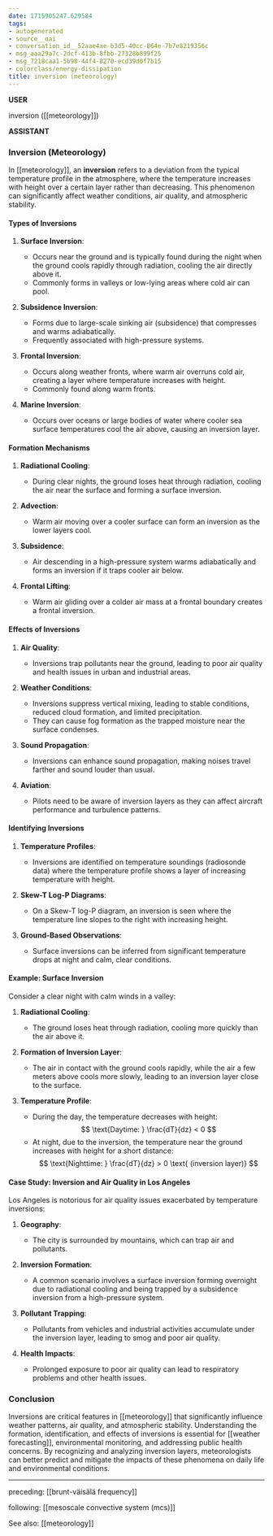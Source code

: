 ```yaml
---
date: 1715905247.629584
tags:
- autogenerated
- source__oai
- conversation_id__52aae4ae-b3d5-40cc-864e-7b7e8219356c
- msg_aaa29a7c-2dcf-413b-8fbb-27328b899f25
- msg_7218caa1-5b98-44f4-8270-ecd39d0f7b15
- colorclass/energy-dissipation
title: inversion (meteorology)
---
```


**USER**

inversion ([[meteorology]])


**ASSISTANT**

### Inversion (Meteorology)

In [[meteorology]], an **inversion** refers to a deviation from the typical temperature profile in the atmosphere, where the temperature increases with height over a certain layer rather than decreasing. This phenomenon can significantly affect weather conditions, air quality, and atmospheric stability.

#### Types of Inversions

1. **Surface Inversion**:
   - Occurs near the ground and is typically found during the night when the ground cools rapidly through radiation, cooling the air directly above it.
   - Commonly forms in valleys or low-lying areas where cold air can pool.

2. **Subsidence Inversion**:
   - Forms due to large-scale sinking air (subsidence) that compresses and warms adiabatically. 
   - Frequently associated with high-pressure systems.

3. **Frontal Inversion**:
   - Occurs along weather fronts, where warm air overruns cold air, creating a layer where temperature increases with height.
   - Commonly found along warm fronts.

4. **Marine Inversion**:
   - Occurs over oceans or large bodies of water where cooler sea surface temperatures cool the air above, causing an inversion layer.

#### Formation Mechanisms

1. **Radiational Cooling**:
   - During clear nights, the ground loses heat through radiation, cooling the air near the surface and forming a surface inversion.

2. **Advection**:
   - Warm air moving over a cooler surface can form an inversion as the lower layers cool.

3. **Subsidence**:
   - Air descending in a high-pressure system warms adiabatically and forms an inversion if it traps cooler air below.

4. **Frontal Lifting**:
   - Warm air gliding over a colder air mass at a frontal boundary creates a frontal inversion.

#### Effects of Inversions

1. **Air Quality**:
   - Inversions trap pollutants near the ground, leading to poor air quality and health issues in urban and industrial areas.

2. **Weather Conditions**:
   - Inversions suppress vertical mixing, leading to stable conditions, reduced cloud formation, and limited precipitation.
   - They can cause fog formation as the trapped moisture near the surface condenses.

3. **Sound Propagation**:
   - Inversions can enhance sound propagation, making noises travel farther and sound louder than usual.

4. **Aviation**:
   - Pilots need to be aware of inversion layers as they can affect aircraft performance and turbulence patterns.

#### Identifying Inversions

1. **Temperature Profiles**:
   - Inversions are identified on temperature soundings (radiosonde data) where the temperature profile shows a layer of increasing temperature with height.

2. **Skew-T Log-P Diagrams**:
   - On a Skew-T log-P diagram, an inversion is seen where the temperature line slopes to the right with increasing height.

3. **Ground-Based Observations**:
   - Surface inversions can be inferred from significant temperature drops at night and calm, clear conditions.

#### Example: Surface Inversion

Consider a clear night with calm winds in a valley:

1. **Radiational Cooling**:
   - The ground loses heat through radiation, cooling more quickly than the air above it.

2. **Formation of Inversion Layer**:
   - The air in contact with the ground cools rapidly, while the air a few meters above cools more slowly, leading to an inversion layer close to the surface.

3. **Temperature Profile**:
   - During the day, the temperature decreases with height:
     $$
     \text{Daytime: } \frac{dT}{dz} < 0
     $$
   - At night, due to the inversion, the temperature near the ground increases with height for a short distance:
     $$
     \text{Nighttime: } \frac{dT}{dz} > 0 \text{ (inversion layer)}
     $$

#### Case Study: Inversion and Air Quality in Los Angeles

Los Angeles is notorious for air quality issues exacerbated by temperature inversions:

1. **Geography**:
   - The city is surrounded by mountains, which can trap air and pollutants.

2. **Inversion Formation**:
   - A common scenario involves a surface inversion forming overnight due to radiational cooling and being trapped by a subsidence inversion from a high-pressure system.

3. **Pollutant Trapping**:
   - Pollutants from vehicles and industrial activities accumulate under the inversion layer, leading to smog and poor air quality.

4. **Health Impacts**:
   - Prolonged exposure to poor air quality can lead to respiratory problems and other health issues.

### Conclusion

Inversions are critical features in [[meteorology]] that significantly influence weather patterns, air quality, and atmospheric stability. Understanding the formation, identification, and effects of inversions is essential for [[weather forecasting]], environmental monitoring, and addressing public health concerns. By recognizing and analyzing inversion layers, meteorologists can better predict and mitigate the impacts of these phenomena on daily life and environmental conditions.


---

preceding: [[brunt-väisälä frequency]]  


following: [[mesoscale convective system (mcs)]]

See also: [[meteorology]]